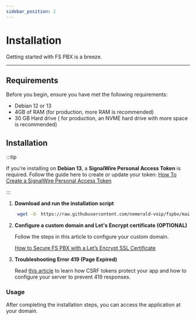 ```yaml
---
sidebar_position: 2
---
```


# Installation

Getting started with FS PBX is a breeze.

* * * * *

## Requirements

Before you begin, ensure you have met the following requirements:

- Debian 12 or 13
- 4GB of RAM (for production, more RAM is recommended)
- 30 GB Hard drive ( for production, an NVME hard drive with more space is recommended)

## Installation

:::tip

If you’re installing on **Debian 13**, a **SignalWire Personal Access Token** is required. Follow the guide here to create or update your token: [How To Create a SignalWire Personal Access Token](additional-information/signalwire-token.md)

:::

1. **Download and run the installation script**

   ```bash
    wget -O- https://raw.githubusercontent.com/nemerald-voip/fspbx/main/install/install-fspbx.sh | bash
   ```

2. **Configure a custom domain and Let's Encrypt certificate (OPTIONAL)**

    Follow the steps in this article to configure your custom domain.
   
    [How to Secure FS PBX with a Let’s Encrypt SSL Certificate](configuration/web-server/lets-encrypt-certificate.md)

3. **Troubleshooting Error 419 (Page Expired)**

    Read [this article](troubleshooting/error-419.md) to learn how CSRF tokens protect your app and how to configure your server to prevent 419 responses.
   
### Usage
After completing the installation steps, you can access the application at your domain.

